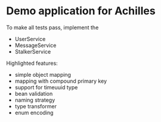 # Demo application for Achilles

To make all tests pass, implement the 

* UserService
* MessageService
* StalkerService

Highlighted features:

- simple object mapping
- mapping with compound primary key
- support for timeuuid type
- bean validation
- naming strategy
- type transformer
- enum encoding